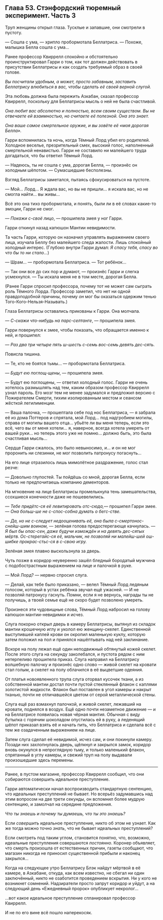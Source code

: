 ﻿## Глава 53. Стэнфордский тюремный эксперимент. Часть 3

Труп женщины открыл глаза. Тусклые и запавшие, они смотрели в пустоту.

— Сошла с ума, — хрипло пробормотала Беллатриса. — Похоже, малышка Белла сошла с ума…

Ранее профессор Квиррелл спокойно и обстоятельно проинструктировал Гарри о том, как тот должен действовать в присутствии Беллатрисы и как создать требуемый образ в своей голове.

*Вы посчитали удобным, а может, просто забавным, заставить Беллатрису влюбиться в вас, чтобы сделать её своей верной слугой.*

Эта любовь должна была пережить Азкабан, сказал профессор Квиррелл, поскольку для Беллатрисы мысль о ней не была счастливой.

*Она любит вас абсолютно и полностью, всем своим существом. Вы не отвечаете ей взаимностью, но считаете её полезной. Она это знает.*

*Она ваше самое смертельное оружие, и вы зовёте её «моя дорогая Белла».*

Гарри вспомнилась та ночь, когда Тёмный Лорд убил его родителей. Холодное веселье, презрительный смех, высокий голос, наполненный смертельной ненавистью. Гарри не составило ни малейшего труда догадаться, что бы ответил Тёмный Лорд.

— Надеюсь, ты *не* сошла с ума, дорогая Белла, — произнёс он холодным шёпотом. — Сумасшедшие бесполезны.

Взгляд Беллатрисы заметался, пытаясь сфокусироваться на пустоте.

— Мой… Лорд… Я ждала вас, но вы не пришли… я искала вас, но не смогла найти… вы живы…

Всё это она тихо пробормотала, и понять, были ли в её словах какие-то эмоции, Гарри не смог.

— *Покажи с-своё лицо*, — прошипела змея у ног Гарри.

Гарри откинул назад капюшон Мантии невидимости.

Та часть Гарри, которую он назначил управлять выражением своего лица, изучала Беллу без малейшего следа жалости. Лишь спокойный холодный интерес. (Глубоко внутри Гарри думал: *Я спасу тебя, спасу во что бы то ни стало…*)

— Шрам… — пробормотала Беллатриса. — Тот ребёнок…

— Так они все до сих пор и думают, — произнёс Гарри и слегка усмехнулся. — Ты искала меня не в том месте, дорогая Белла.

(Ранее Гарри спросил профессора, почему тот не может сам сыграть роль Тёмного Лорда. Профессор заметил, что нет ни одной правдоподобной причины, почему *он* мог бы оказаться одержим тенью Того-Кого-Нельзя-Называть.)

Глаза Беллатрисы оставались прикованы к Гарри. Она молчала.

*— С-скажи что-нибудь на парс-селтанге*, — прошипела змея.

Гарри повернулся к змее, чтобы показать, что обращается именно к ней, и прошипел:

— *Раз два три четыре пять ш-шесть с-семь вос-семь девять дес-сять.*

Повисла тишина.

— Те, кто не боятся тьмы… — пробормотала Беллатриса.

— *Будут ею поглощ-щены*, — прошипела змея.

— Будут ею поглощены, — ответил холодный голос. Гарри не очень хотелось размышлять над тем, каким образом профессор Квиррелл узнал пароль. Его мозг тем не менее задумался и предложил версию с Пожирателем Смерти, тихим изолированным местом и сеансом жёсткой легилименции.

— Ваша палочка, — прошептала себе под нос Беллатриса, — я забрала её из дома Поттеров и спрятала, мой Лорд… под надгробием могилы, справа от могилы вашего отца… убьёте ли вы меня теперь, если это всё, чего вы от меня хотели… я, наверное, всегда хотела умереть от вашей руки… но теперь этого уже не помню… должно быть, это была счастливая мысль…

Сердце Гарри сжалось, это было невыносимо, и… и он не мог проронить ни слезинки, не мог позволить патронусу погаснуть…

На его лице отразилось лишь мимолётное раздражение, голос стал резче:

— Довольно глупостей. Ты пойдёшь со мной, дорогая Белла, если только не предпочитаешь компанию дементоров.

На мгновение на лице Беллатрисы промелькнула тень замешательства, ссохшиеся конечности даже не пошевелились.

— *Тебе придётс-ся её левитировать отс-сюда,*— прошипел Гарри змее. — *Она больш-ше не с-спос-собна думать о бегс-стве.*

— *Да,* *но не с-следует недооценивать её, она была с-смертонос-снейш-шим воином,* — зелёная голова предостерегающе качнулась. — *Я был бы опас-сен, даже будучи измождён и на девять дес-сятых мёртв. Ос-стерегайс-ся её, мальчик, не позволяй ни малейш-шей ош-шибке прокрас-стьс-ся в с-свою игру.*

Зелёная змея плавно выскользнула за дверь.

Чуть позже в коридор неуверенно зашёл бледный бородатый мужчина с подобострастным выражением на лице и палочкой в руке.

— Мой Лорд? — нервно спросил слуга.

— Делай, как тебе было приказано, — велел Тёмный Лорд ледяным голосом, который в устах ребёнка звучал ещё ужасней. — И не позволяй патронусу гаснуть. Помни, если я не вернусь, награды ты не получишь, а твоей семье ещё не скоро будет позволено умереть.

Произнеся эти чудовищные слова, Тёмный Лорд набросил на голову капюшон мантии-невидимки и исчез.

Слуга покорно открыл дверь в камеру Беллатрисы, вытянул из складок мантии крошечную иглу и уколол ею женщину-скелет. Единственной выступившей каплей крови он окропил маленькую куклу, которую затем положил на пол и принялся нашёптывать над ней заклинание.

Вскоре на полу лежал ещё один неподвижный обтянутый кожей скелет. После этого слуга на секунду заколебался, и пустота рядом с ним нетерпеливо прошипела приказ. Слуга направил на Беллатрису волшебную палочку и произнёс одно слово — живой скелет на кровати стал голым, а скелет на полу облачился в её выцветшие одеяния.

От платья новоявленного трупа слуга оторвал кусочек ткани, а из собственной мантии достал почти пустой стеклянный флакон с каплями золотистой жидкости. Флакон был поставлен в угол камеры и накрыт тканью, почти не отличавшейся цветом от серой металлической стены.

Слуга ещё раз взмахнул палочкой, и живой скелет, лежавший на кровати, поднялся в воздух. Ещё одно почти незаметное движение — и на Беллатрисе появилась новая чёрная мантия. Обычная с виду бутылка с горячим шоколадом опустилась ей в руку, а леденящий шёпот приказал взять её и начать пить, что Беллатриса и сделала всё с тем же озадаченным выражением на лице.

Затем слуга сделал её невидимой, исчез сам, и они покинули камеру. Позади них захлопнулась дверь, щёлкнул и закрылся замок, коридор вновь окунулся в непроглядную тьму, и только маленький флакон, спрятанный в углу камеры, и свежий труп на полу выдавали произошедшие здесь перемены.

* * *

Ранее, в пустом магазине, профессор Квиррелл сообщил, что они собираются совершить идеальное преступление.

Гарри автоматически начал воспроизводить стандартную сентенцию, что идеальных преступлений не бывает. Но всерьёз задумавшись над этим вопросом на две трети секунды, он вспомнил более мудрую сентенцию, и замолчал на середине предложения.

*Что ты знаешь и почему ты думаешь, что ты это знаешь?*

Если *совершить* идеальное преступление, никто об этом не узнает. Как же тогда можно точно *знать*, что не бывает идеальных преступлений?

Если смотреть под таким углом, становится понятно, что, возможно, идеальные преступления совершаются *постоянно*. Коронер объявляет, что смерть произошла от естественных причин, газеты сообщают, что магазин никогда не приносил существенной прибыли и наконец закрылся…

Когда на следующее утро Беллатрису Блэк найдут мёртвой в её камере, в Азкабане, откуда, как всем известно, не сбегал ни один заключённый, никто не озаботится проведением вскрытия. Ни у кого не возникнет сомнений. Надзиратели просто запрут коридор и уйдут, а на следующий день «Ежедневный пророк» опубликует некролог…

…вот какое идеальное преступление спланировал профессор Квиррелл.

И не по его вине всё пошло наперекосяк.
